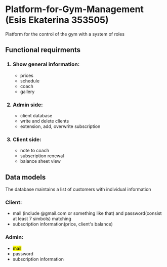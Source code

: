 <h1> Platform-for-Gym-Management (Esis Ekaterina 353505)</h1>
<p>Platform for the control of the gym with a system of roles</p>

<h2>Functional requirments</h2>
<ol>
<h3><li>Show general information:</li></h3>
  <ul>
    <li>prices</li>
    <li>schedule</li>
    <li>coach</li>
    <li>gallery</li>
  </ul>
<h3><li>Admin side:</li></h3>
  <ul>
    <li>client database</li>
    <li>write and delete clients</li>
    <li>extension, add, overwrite subscription</li>
  </ul>
<h3><li>Client side:</li></h3>
  <ul>
    <li>note to coach</li>
    <li>subscription renewal</li>
    <li>balance sheet view</li>
  </ul>
</ol>
<h2>Data models</h2>
<p>The database maintains a list of customers with individual information</p>
<h3>Client:</h3>
<ul>
  <li>mail (include @gmail.com or something like that) and password(consist at least 7 simbols) matching</li>
  <li>subscription information(price, client's balance)</li>
</ul>
<h3>Admin:</h3>
<ul>
  <li><mark>mail</mark></li>
  <li>password</li>
  <li>subscription information</li>
</ul>
